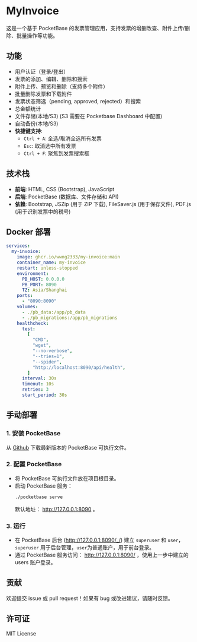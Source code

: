 # MyInvoice

这是一个基于 PocketBase 的发票管理应用，支持发票的增删改查、附件上传/删除、批量操作等功能。

## 功能

- 用户认证（登录/登出）
- 发票的添加、编辑、删除和搜索
- 附件上传、预览和删除（支持多个附件）
- 批量删除发票和下载附件
- 发票状态筛选（pending, approved, rejected）和搜索
- 总金额统计
- 文件存储(本地/S3) (S3 需要在 Pocketbase Dashboard 中配置)
- 自动备份(本地/S3) 
- **快捷键支持**:
  - `Ctrl + A`: 全选/取消全选所有发票
  - `Esc`: 取消选中所有发票
  - `Ctrl + F`: 聚焦到发票搜索框

## 技术栈

- **前端**: HTML, CSS (Bootstrap), JavaScript
- **后端**: PocketBase (数据库、文件存储和 API)
- **依赖**: Bootstrap, JSZip (用于 ZIP 下载), FileSaver.js (用于保存文件), PDF.js (用于识别发票中的税号)

## Docker 部署
```yaml
services:
  my-invoice:
    image: ghcr.io/wwng2333/my-invoice:main
    container_name: my-invoice
    restart: unless-stopped
    environment:
      PB_HOST: 0.0.0.0
      PB_PORT: 8090
      TZ: Asia/Shanghai
    ports:
      - "8090:8090"
    volumes:
      - ./pb_data:/app/pb_data
      - ./pb_migrations:/app/pb_migrations
    healthcheck:
      test:
        [
          "CMD",
          "wget",
          "--no-verbose",
          "--tries=1",
          "--spider",
          "http://localhost:8090/api/health",
        ]
      interval: 30s
      timeout: 10s
      retries: 3
      start_period: 30s

```

## 手动部署

### 1. 安装 PocketBase
从 [Github](https://github.com/pocketbase/pocketbase/releases/) 下载最新版本的 PocketBase 可执行文件。

### 2. 配置 PocketBase
- 将 PocketBase 可执行文件放在项目根目录。
- 启动 PocketBase 服务：
  ```bash
  ./pocketbase serve
  ```
  默认地址： http://127.0.0.1:8090 。

### 3. 运行
- 在 PocketBase 后台 (http://127.0.0.1:8090/_/) 建立 `superuser` 和 `user`，`superuser` 用于后台管理，`user`为普通账户，用于前台登录。
- 通过 PocketBase 服务访问： http://127.0.0.1:8090/ ，使用上一步中建立的 users 账户登录。

## 贡献
欢迎提交 issue 或 pull request！如果有 bug 或改进建议，请随时反馈。

## 许可证
MIT License

